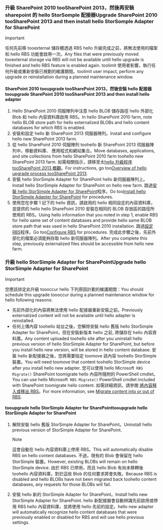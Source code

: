 <!--author=SharS last changed: 9/17/15-->

### <a name="upgrade-sharepoint-2010-toosharepoint-2013-and-then-install-hello-storsomple-adapter-for-sharepoint"></a><span data-ttu-id="52ca7-101">升級 SharePoint 2010 tooSharePoint 2013，然後再安裝 sharepoint 的 hello StorSomple 配接器</span><span class="sxs-lookup"><span data-stu-id="52ca7-101">Upgrade SharePoint 2010 tooSharePoint 2013 and then install hello StorSomple Adapter for SharePoint</span></span>
> [!IMPORTANT]
> <span data-ttu-id="52ca7-102">任何先前移 tooexternal 儲存體透過 RBS hello 升級完成之前，將無法使用的檔案和 hello RBS 功能會啟用一次。</span><span class="sxs-lookup"><span data-stu-id="52ca7-102">Any files that were previously moved tooexternal storage via RBS will not be available until hello upgrade is finished and hello RBS feature is enabled again.</span></span> <span data-ttu-id="52ca7-103">toolimit 使用者影響，執行任何升級或重新安裝已規劃的維護期間。</span><span class="sxs-lookup"><span data-stu-id="52ca7-103">toolimit user impact, perform any upgrade or reinstallation during a planned maintenance window.</span></span>
> 
> 

#### <a name="tooupgrade-sharepoint-2010-toosharepoint-2013-and-then-install-hello-adapter"></a><span data-ttu-id="52ca7-104">SharePoint 2010 tooupgrade tooSharePoint 2013，然後安裝 hello 配接器</span><span class="sxs-lookup"><span data-stu-id="52ca7-104">tooupgrade SharePoint 2010 tooSharePoint 2013 and then install hello adapter</span></span>
1. <span data-ttu-id="52ca7-105">Hello SharePoint 2010 伺服陣列中注意 hello BLOB 儲存路徑 hello 外部化 Blob 和 hello 內容資料庫啟用 RBS。</span><span class="sxs-lookup"><span data-stu-id="52ca7-105">In hello SharePoint 2010 farm, note hello BLOB store path for hello externalized BLOBs and hello content databases for which RBS is enabled.</span></span> 
2. <span data-ttu-id="52ca7-106">安裝和設定 hello 新 SharePoint 2013 伺服器陣列。</span><span class="sxs-lookup"><span data-stu-id="52ca7-106">Install and configure hello new SharePoint 2013 farm.</span></span> 
3. <span data-ttu-id="52ca7-107">從 hello SharePoint 2010 伺服陣列 toohello 新 SharePoint 2013 伺服器陣列中，移動資料庫、 應用程式和網站集合。</span><span class="sxs-lookup"><span data-stu-id="52ca7-107">Move databases, applications, and site collections from hello SharePoint 2010 farm toohello new SharePoint 2013 farm.</span></span> <span data-ttu-id="52ca7-108">如需相關指示，請移至太[hello 升級程序 tooSharePoint 2013 概觀](https://technet.microsoft.com/library/cc262483.aspx)。</span><span class="sxs-lookup"><span data-stu-id="52ca7-108">For instructions, go too[Overview of hello upgrade process tooSharePoint 2013](https://technet.microsoft.com/library/cc262483.aspx).</span></span>
4. <span data-ttu-id="52ca7-109">安裝 hello StorSimple Adapter for SharePoint hello 新伺服器陣列上。</span><span class="sxs-lookup"><span data-stu-id="52ca7-109">Install hello StorSimple Adapter for SharePoint on hello new farm.</span></span> <span data-ttu-id="52ca7-110">跳過[安裝 hello StorSimple Adapter for SharePoint](#install-the-storsimple-adapter-for-sharepoint)程序。</span><span class="sxs-lookup"><span data-stu-id="52ca7-110">Go too[Install hello StorSimple Adapter for SharePoint](#install-the-storsimple-adapter-for-sharepoint) for procedures.</span></span>
5. <span data-ttu-id="52ca7-111">使用您在步驟 1 記下的 hello 資訊，請啟用的 hello 相同設定的內容資料庫，並提供的 hello hello SharePoint 2010 安裝在相同的 BLOB 存放區的路徑所使用的 RBS。</span><span class="sxs-lookup"><span data-stu-id="52ca7-111">Using hello information that you noted in step 1, enable RBS for hello same set of content databases and provide hello same BLOB store path that was used in hello SharePoint 2010 installation.</span></span> <span data-ttu-id="52ca7-112">跳過[設定 RBS](#configure-rbs)程序。</span><span class="sxs-lookup"><span data-stu-id="52ca7-112">Go too[Configure RBS](#configure-rbs) for procedures.</span></span> <span data-ttu-id="52ca7-113">完成此步驟之後，先前外部化的檔案必須能夠存取 hello 新伺服器陣列。</span><span class="sxs-lookup"><span data-stu-id="52ca7-113">After you complete this step, previously externalized files should be accessible from hello new farm.</span></span> 

### <a name="upgrade-hello-storsimple-adapter-for-sharepoint"></a><span data-ttu-id="52ca7-114">升級 hello StorSimple Adapter for SharePoint</span><span class="sxs-lookup"><span data-stu-id="52ca7-114">Upgrade hello StorSimple Adapter for SharePoint</span></span>
> [!IMPORTANT]
> <span data-ttu-id="52ca7-115">您應該排定此升級 toooccur hello 下列原因計劃的維護期間：</span><span class="sxs-lookup"><span data-stu-id="52ca7-115">You should schedule this upgrade toooccur during a planned maintenance window for hello following reasons:</span></span>
> 
> * <span data-ttu-id="52ca7-116">先前外部化的內容將無法使用 hello 配接器重新安裝之前。</span><span class="sxs-lookup"><span data-stu-id="52ca7-116">Previously externalized content will not be available until hello adapter is reinstalled.</span></span>
> * <span data-ttu-id="52ca7-117">任何上傳內容 toohello 站台之後，您解除安裝 hello 舊版 hello StorSimple Adapter for SharePoint，但在安裝新版本 hello 之前, 將儲存在 hello 內容資料庫。</span><span class="sxs-lookup"><span data-stu-id="52ca7-117">Any content uploaded toohello site after you uninstall hello previous version of hello StorSimple Adapter for SharePoint, but before you install hello new version, will be stored in hello content database.</span></span> <span data-ttu-id="52ca7-118">安裝 hello 新配接器之後，您將需要指定 toomove 該內容 toohello StorSimple 裝置。</span><span class="sxs-lookup"><span data-stu-id="52ca7-118">You will need toomove that content toohello StorSimple device after you install hello new adapter.</span></span> <span data-ttu-id="52ca7-119">您可以使用 hello Microsoft` RBS Migrate()` SharePoint toomigrate hello 內容所隨附的 PowerShell cmdlet。</span><span class="sxs-lookup"><span data-stu-id="52ca7-119">You can use hello Microsoft` RBS Migrate()` PowerShell cmdlet included with SharePoint toomigrate hello content.</span></span> <span data-ttu-id="52ca7-120">如需詳細資訊，請參閱 [將內容移入或移出 RBS](https://technet.microsoft.com/library/ff628255.aspx)。</span><span class="sxs-lookup"><span data-stu-id="52ca7-120">For more information, see [Migrate content into or out of RBS](https://technet.microsoft.com/library/ff628255.aspx).</span></span> 
> 
> 

#### <a name="tooupgrade-hello-storsimple-adapter-for-sharepoint"></a><span data-ttu-id="52ca7-121">tooupgrade hello StorSimple Adapter for SharePoint</span><span class="sxs-lookup"><span data-stu-id="52ca7-121">tooupgrade hello StorSimple Adapter for SharePoint</span></span>
1. <span data-ttu-id="52ca7-122">解除安裝 hello 舊版 StorSimple Adapter for SharePoint。</span><span class="sxs-lookup"><span data-stu-id="52ca7-122">Uninstall hello previous version of StorSimple Adapter for SharePoint.</span></span>
   
   > [!NOTE]
   > <span data-ttu-id="52ca7-123">這會自動在 hello 內容資料庫上停用 RBS。</span><span class="sxs-lookup"><span data-stu-id="52ca7-123">This will automatically disable RBS on hello content databases.</span></span> <span data-ttu-id="52ca7-124">不過，現有的 Blob 會保留在 hello StorSimple 裝置。</span><span class="sxs-lookup"><span data-stu-id="52ca7-124">However, existing BLOBs will remain on hello StorSimple device.</span></span> <span data-ttu-id="52ca7-125">由於 RBS 已停用，而且 hello Blob 有尚未移轉後 toohello 內容資料庫，對於這些 Blob 的任何要求將會失敗。</span><span class="sxs-lookup"><span data-stu-id="52ca7-125">Because RBS is disabled and hello BLOBs have not been migrated back toohello content databases, any requests for those BLOBs will fail.</span></span> 
   > 
   > 
2. <span data-ttu-id="52ca7-126">安裝 hello 新的 StorSimple Adapter for SharePoint。</span><span class="sxs-lookup"><span data-stu-id="52ca7-126">Install hello new StorSimple Adapter for SharePoint.</span></span> <span data-ttu-id="52ca7-127">hello 新配接器會自動辨識先前啟用或停用 RBS hello 內容資料庫，並將使用 hello 先前的設定。</span><span class="sxs-lookup"><span data-stu-id="52ca7-127">hello new adapter will automatically recognize hello content databases that were previously enabled or disabled for RBS and will use hello previous settings.</span></span>

